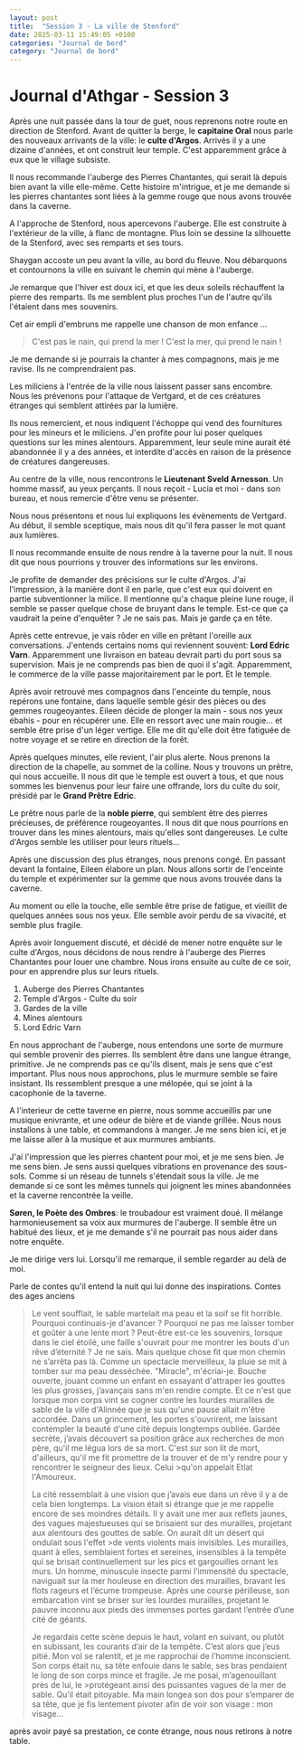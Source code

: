 ```yaml
---
layout: post
title:  "Session 3 - La ville de Stenford"
date: 2025-03-11 15:49:05 +0100
categories: "Journal de bord"
category: "Journal de bord"
---
```


# Journal d'Athgar - Session 3

Après une nuit passée dans la tour de guet, nous reprenons notre route en direction de Stenford. Avant de quitter la berge, le **capitaine Oral** nous parle des nouveaux arrivants de la ville: le **culte d'Argos**. Arrivés il y a une dizaine d'années, et ont construit leur temple. C'est apparemment grâce à eux que le village subsiste.

Il nous recommande l'auberge des Pierres Chantantes, qui serait là depuis bien avant la ville elle-même.
Cette histoire m'intrigue, et je me demande si les pierres chantantes sont liées à la gemme rouge que nous avons trouvée dans la caverne.

A l'approche de Stenford, nous apercevons l'auberge. Elle est construite à l'extérieur de la ville, à flanc de montagne. Plus loin se dessine la silhouette de la Stenford, avec ses remparts et ses tours.

Shaygan accoste un peu avant la ville, au bord du fleuve.
Nou débarquons et contournons la ville en suivant le chemin qui mène à l'auberge.

Je remarque que l'hiver est doux ici, et que les deux soleils réchauffent la pierre des remparts. Ils me semblent plus proches l'un de l'autre qu'ils l'étaient dans mes souvenirs.

Cet air empli d'embruns me rappelle une chanson de mon enfance ...
> C'est pas le nain, qui prend la mer ! C'est la mer, qui prend le nain !

Je me demande si je pourrais la chanter à mes compagnons, mais je me ravise. Ils ne comprendraient pas.

Les miliciens à l'entrée de la ville nous laissent passer sans encombre. Nous les prévenons pour l'attaque de Vertgard, et de ces créatures étranges qui semblent attirées par la lumière.

Ils nous remercient, et nous indiquent l'échoppe qui vend des fournitures pour les mineurs et le miliciens. J'en profite pour lui poser quelques questions sur les mines alentours. Apparemment, leur seule mine aurait été abandonnée il y a des années, et interdite d'accès en raison de la présence de créatures dangereuses.

Au centre de la ville, nous rencontrons le **Lieutenant Sveld Arnesson**. Un homme massif, au yeux perçants. Il nous reçoit - Lucia et moi - dans son bureau, et nous remercie d'être venu se présenter.

Nous nous présentons et nous lui expliquons les évènements de Vertgard. Au début, il semble sceptique, mais nous dit qu'il fera passer le mot quant aux lumières.

Il nous recommande ensuite de nous rendre à la taverne pour la nuit. Il nous dit que nous pourrions y trouver des informations sur les environs.

Je profite de demander des précisions sur le culte d'Argos. J'ai l'impression, à la manière dont il en parle, que c'est eux qui doivent en partie subventionner la milice.
Il mentionne qu'a chaque pleine lune rouge, il semble se passer quelque chose de bruyant dans le temple. Est-ce que ça vaudrait la peine d'enquêter ? Je ne sais pas. Mais je garde ça en tête.

Après cette entrevue, je vais rôder en ville en prêtant l'oreille aux conversations. J'entends certains noms qui reviennent souvent: **Lord Edric Varn**. Apparemment une livraison en bateau devrait parti du port sous sa supervision. Mais je ne comprends pas bien de quoi il s'agit. Apparemment, le commerce de la ville passe majoritairement par le port. Et le temple.

Après avoir retrouvé mes compagnos dans l'enceinte du temple, nous repérons une fontaine, dans laquelle semble gésir des pièces ou des gemmes rougeoyantes. Eileen décide de plonger la main - sous nos yeux ébahis - pour en récupérer une. Elle en ressort avec une main rougie... et semble être prise d'un léger vertige. Elle me dit qu'elle doit être fatiguée de notre voyage et se retire en direction de la forêt.

Après quelques minutes, elle revient, l'air plus alerte. Nous prenons la direction de la chapelle, au sommet de la colline. Nous y trouvons un prêtre, qui nous accueille. Il nous dit que le temple est ouvert à tous, et que nous sommes les bienvenus pour leur faire une offrande, lors du culte du soir, présidé par le **Grand Prêtre Edric**.

Le prêtre nous parle de la **noble pierre**, qui semblent être des pierres précieuses, de préférence rougeoyantes. Il nous dit que nous pourrions en trouver dans les mines alentours, mais qu'elles sont dangereuses.
Le culte d'Argos semble les utiliser pour leurs rituels...

Après une discussion des plus étranges, nous prenons congé. En passant devant la fontaine, Eileen élabore un plan. Nous allons sortir de l'enceinte du temple et expérimenter sur la gemme que nous avons trouvée dans la caverne.

Au moment ou elle la touche, elle semble être prise de fatigue, et vieillit de quelques années sous nos yeux. Elle semble avoir perdu de sa vivacité, et semble plus fragile.

Après avoir longuement discuté, et décidé de mener notre enquête sur le culte d'Argos, nous décidons de nous rendre à l'auberge des Pierres Chantantes pour louer une chambre. Nous irons ensuite au culte de ce soir, pour en apprendre plus sur leurs rituels.

1. Auberge des Pierres Chantantes
2. Temple d'Argos - Culte du soir
3. Gardes de la ville
4. Mines alentours
5. Lord Edric Varn

En nous approchant de l'auberge, nous entendons une sorte de murmure qui semble provenir des pierres. Ils semblent être dans une langue étrange, primitive. Je ne comprends pas ce qu'ils disent, mais je sens que c'est important.
Plus nous nous approchons, plus le murmure semble se faire insistant. Ils ressemblent presque a une mélopée, qui se joint à la cacophonie de la taverne.

A l'interieur de cette taverne en pierre, nous somme accueillis par une musique enivrante, et une odeur de bière et de viande grillée. Nous nous installons à une table, et commandons à manger. Je me sens bien ici, et je me laisse aller à la musique et aux murmures ambiants.

J'ai l'impression que les pierres chantent pour moi, et je me sens bien. Je me sens bien.
Je sens aussi quelques vibrations en provenance des sous-sols. Comme si un réseau de tunnels s'étendait sous la ville. Je me demande si ce sont les mêmes tunnels qui joignent les mines abandonnées et la caverne rencontrée la veille.

**Søren, le Poète des Ombres**: le troubadour est vraiment doué. Il mélange harmonieusement sa voix aux murmures de l'auberge. Il semble être un habitué des lieux, et je me demande s'il ne pourrait pas nous aider dans notre enquête.

Je me dirige vers lui. Lorsqu'il me remarque, il semble regarder au delà de moi.

Parle de contes qu'il entend la nuit qui lui donne des inspirations.
Contes des ages anciens


>Le vent soufflait, le sable martelait ma peau et la soif se fit horrible.
>Pourquoi continuais-je d'avancer ? Pourquoi ne pas me laisser tomber et goûter à une lente mort ? Peut-être est-ce les souvenirs, lorsque dans le ciel étoilé, une faille s'ouvrait pour me montrer les bouts d'un rêve d’éternité ? Je ne sais. Mais quelque chose fit que mon chemin ne s’arrêta pas là.
>Comme un spectacle merveilleux, la pluie se mit à tomber sur ma peau desséchée. "Miracle", m'écriai-je. Bouche ouverte, jouant comme un enfant en essayant d'attraper les gouttes les plus grosses, j’avançais sans m'en rendre compte. Et ce n'est que lorsque mon corps vint se cogner contre les lourdes murailles de sable de la ville 
>d'Alinnée que je sus qu'une pause allait m'être accordée.
>Dans un grincement, les portes s'ouvrirent, me laissant contempler la beauté d'une cité depuis longtemps oubliée. Gardée secrète, j’avais découvert sa position grâce aux recherches de mon père, qu'il me légua lors de sa mort. C'est sur son lit de mort, d'ailleurs, qu'il me fit promettre de la trouver et de m'y rendre pour y rencontrer le seigneur des lieux. Celui >qu'on appelait Etlat l'Amoureux.
>
>La cité ressemblait à une vision que j’avais eue dans un rêve il y a de cela bien longtemps. La vision était si étrange que je me rappelle encore de ses moindres détails. Il y avait une mer aux reflets jaunes, des vagues majestueuses qui se brisaient sur des murailles, projetant aux alentours des gouttes de sable. On aurait dit un désert qui ondulait sous l'effet >de vents violents mais invisibles. Les murailles, quant à elles, semblaient fortes et sereines, insensibles à la tempête qui se brisait continuellement sur les pics et gargouilles ornant les murs. Un homme, minuscule insecte parmi l’immensité du spectacle, naviguait sur la mer houleuse en direction des murailles, bravant les flots rageurs et l’écume trompeuse. 
>Après une course périlleuse, son embarcation vint se briser sur les lourdes murailles, projetant le pauvre inconnu aux pieds des immenses portes gardant l’entrée d’une cité de géants.
>
>Je regardais cette scène depuis le haut, volant en suivant, ou plutôt en subissant, les courants d’air de la tempête. C’est alors que j’eus pitié. Mon vol se ralentit, et je me rapprochai de l’homme inconscient. Son corps était nu, sa tête enfouie dans le sable, ses bras pendaient le long de son corps mince et fragile. Je me posai, m’agenouillant près de lui, le >protégeant ainsi des puissantes vagues de la mer de sable. Qu’il était pitoyable.
>Ma main longea son dos pour s’emparer de sa tête, que je fis lentement pivoter afin de voir son visage : mon visage…
>
>
après avoir payé sa prestation, ce conte étrange, nous nous retirons à notre table.

